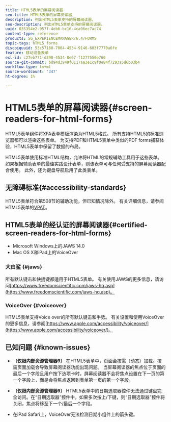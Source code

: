 ```yaml
---
title: HTML5表单的屏幕阅读器
seo-title: HTML5表单的屏幕阅读器
description: 列出HTML5表单支持的屏幕阅读器。
seo-description: 列出HTML5表单支持的屏幕阅读器。
uuid: 035354e2-957f-4eb6-bc16-4ca96ec7ac74
content-type: reference
products: SG_EXPERIENCEMANAGER/6.4/FORMS
topic-tags: hTML5_forms
discoiquuid: 53c57180-7004-4534-9146-603f7770a6fe
feature: 移动设备表单
exl-id: c27eb771-d390-4534-8e67-f1277550e760
source-git-commit: bd94d3949f0117aa3e1c9f0e84f7293a5d6b03b4
workflow-type: tm+mt
source-wordcount: '347'
ht-degree: 1%

---
```


# HTML5表单的屏幕阅读器{#screen-readers-for-html-forms}

HTML5表单组件将XFA表单模板渲染为HTML5格式。 所有支持HTML5的标准浏览器都可以渲染这些表单。 为支持PDF和HTML5表单中类似的PDF forms捕获体验，HTML5表单中保留了数据的布局。

HTML5表单使用标准HTML结构，允许将HTML的常规辅助工具用于这些表单。 如果根据辅助表单的最佳实践设计表单，则该表单可与任何受支持的屏幕阅读器配合使用。 此外，还为键盘导航启用了此类表单。

## 无障碍标准{#accessibility-standards}

HTML5表单符合第508节的辅助功能，但已知情况除外。 有关详细信息，请参阅HTML5表单的[VPAT](https://www.adobe.com/mena_en/accessibility/compliance/livecycle-mobile-forms-es4-section-508-vpat.html)。

## HTML5表单的经认证的屏幕阅读器{#certified-screen-readers-for-html-forms}

* Microsoft Windows上的JAWS 14.0
* Mac OS X和iPad上的VoiceOver

### 大白鲨 {#jaws}

所有默认键击和快捷键都适用于HTML5表单。 有关使用JAWS的更多信息，请访问[https://www.freedomscientific.com/jaws-hq.asp](https://www.freedomscientific.com/jaws-hq.asp)。

### VoiceOver {#voiceover}

HTML5表单支持Voice over的所有默认键击和手势。 有关设置和使用VoiceOver的更多信息，请参阅[https://www.apple.com/accessibility/voiceover/](https://www.apple.com/accessibility/voiceover/)。

## 已知问题 {#known-issues}

* **（仅限内部资源管理器9）** 在HTML5表单中，页面会按需（动态）加载。按需页面加载会导致屏幕阅读器功能出现问题。 当屏幕阅读器的焦点位于页面的最后一个字段且用户按下选项卡时，屏幕阅读器不会将焦点设置在下一页的第一个字段上，而是会将焦点返回到表单第一页的第一个字段。
* **（仅限内部资源管理器9）** HTML5表单中的日期选取器控件无法通过键盘完全访问。在“日期选取器”控件中，如果多次按上/下键，则“日期选取器”控件将关闭，焦点将移至下一个/最后一个字段。

* 在iPad Safari上，VoiceOver无法检测日期小组件上的箭头键。
